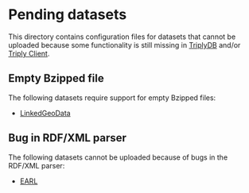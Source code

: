 # Pending datasets

This directory contains configuration files for datasets that cannot
be uploaded because some functionality is still missing in
[TriplyDB](https://triplydb.com) and/or [Triply
Client](https://triply.cc/docs/triply-client-js).

## Empty Bzipped file

The following datasets require support for empty Bzipped files:

  - [LinkedGeoData](LinkedGeoData.json)

## Bug in RDF/XML parser

The following datasets cannot be uploaded because of bugs in the
RDF/XML parser:

  - [EARL](earl.json)
